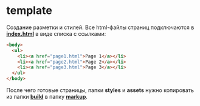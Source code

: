 # template

Создание разметки и стилей. Все html-файлы страниц подключаются в [**index.html**](./src/index.html) в виде списка с ссылками:

```html
<body>
  <ul>
    <li><a href="page1.html">Page 1</a></li>
    <li><a href="page2.html">Page 2</a></li>
    <li><a href="page3.html">Page 3</a></li>
  </ul>
</body>
```

После чего готовые страницы, папки **styles** и **assets** нужно копировать из папки [**build**](./build/) в папку [**markup**](../markup).
